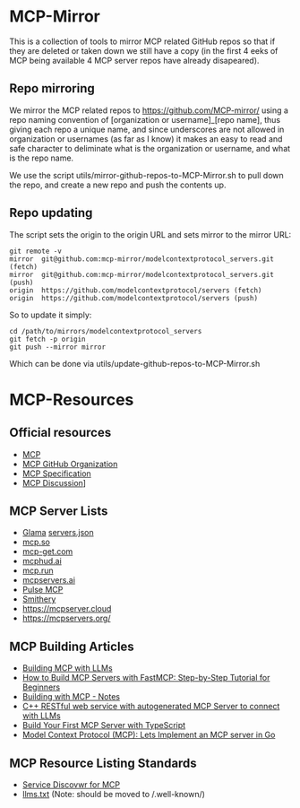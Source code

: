 # MCP-Mirror

This is a collection of tools to mirror MCP related GitHub repos so that if they are deleted or taken down we still have a copy (in the first 4 eeks of MCP being available 4 MCP server repos have already disapeared).

## Repo mirroring

We mirror the MCP related repos to https://github.com/MCP-mirror/ using a repo naming convention of [organization or username]_[repo name], thus giving each repo a unique name, and since underscores are not allowed in organization or usernames (as far as I know) it makes an easy to read and safe character to deliminate what is the organization or username, and what is the repo name.

We use the script utils/mirror-github-repos-to-MCP-Mirror.sh to pull down the repo, and create a new repo and push the contents up.

## Repo updating

The script sets the origin to the origin URL and sets mirror to the mirror URL:

```
git remote -v
mirror	git@github.com:mcp-mirror/modelcontextprotocol_servers.git (fetch)
mirror	git@github.com:mcp-mirror/modelcontextprotocol_servers.git (push)
origin	https://github.com/modelcontextprotocol/servers (fetch)
origin	https://github.com/modelcontextprotocol/servers (push)
```

So to update it simply:

```
cd /path/to/mirrors/modelcontextprotocol_servers
git fetch -p origin
git push --mirror mirror
```

Which can be done via utils/update-github-repos-to-MCP-Mirror.sh

# MCP-Resources

## Official resources

* [MCP](https://modelcontextprotocol.io/)
* [MCP GitHub Organization](https://github.com/modelcontextprotocol/)
* [MCP Specification](https://spec.modelcontextprotocol.io/specification/)
* [MCP Discussion](https://github.com/orgs/modelcontextprotocol/discussions)]

## MCP Server Lists

* [Glama](https://glama.ai/mcp/servers?attributes=) [servers.json](https://glama.ai/mcp/servers.json)
* [mcp.so](https://mcp.so/)
* [mcp-get.com](https://mcp-get.com/)
* [mcphud.ai](https://www.mcphub.ai/)
* [mcp.run](https://www.mcp.run/)
* [mcpservers.ai](https://www.mcpservers.ai/)
* [Pulse MCP](https://www.pulsemcp.com/)
* [Smithery](https://smithery.ai/)
* https://mcpserver.cloud
* https://mcpservers.org/

## MCP Building Articles

* [Building MCP with LLMs](https://modelcontextprotocol.io/tutorials/building-mcp-with-llms)
* [How to Build MCP Servers with FastMCP: Step-by-Step Tutorial for Beginners](https://medium.com/@pedro.aquino.se/how-to-build-mcp-servers-with-fastmcp-step-by-step-tutorial-for-beginners-0a6ddd1d3f95)
* [Building with MCP - Notes](https://llmindset.co.uk/posts/2024/12/mcp-build-notes/)
* [C++ RESTful web service with autogenerated MCP Server to connect with LLMs](https://medium.com/oatpp/c-restful-web-service-with-autogenerated-mcp-server-to-connect-with-llms-156d68bbb661)
* [Build Your First MCP Server with TypeScript](https://hackteam.io/blog/build-your-first-mcp-server-with-typescript-in-under-10-minutes/)
* [Model Context Protocol (MCP): Lets Implement an MCP server in Go](https://prasanthmj.github.io/ai/mcp-go/)

## MCP Resource Listing Standards

* [Service Discovwr for MCP](https://github.com/modelcontextprotocol/specification/discussions?discussions_q=is%3Aopen+well-known)
* [llms.txt](https://llmstxt.org/) (Note: should be moved to /.well-known/)
  
